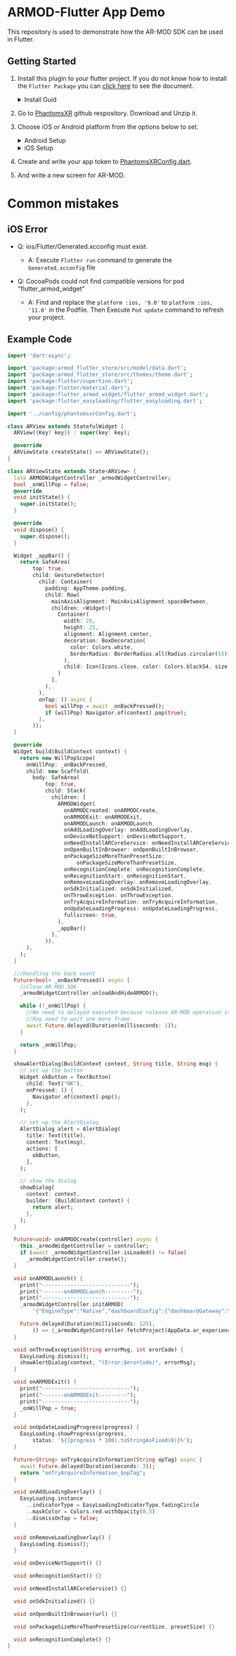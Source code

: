 # ARMOD-Flutter App Demo
This repository is used to demonstrate how the AR-MOD SDK can be used in Flutter. 

## Getting Started


1. Install this plugin to your flutter project. If you do not know how to install the `Flutter Package` you can [click here](https://flutter.dev/docs/development/packages-and-plugins/using-packages) to see the document.

    <details>
      <summary>Install Guid</summary>

      The AR-MOD SDK currently provides a plug-in package for Flutter. You can install it through `flutter_armod_widget: ^0.0.3` in your flutter project `pubspec.yaml` !

      ```yaml
      # Other config
      dependencies:
        flutter:
          sdk: flutter
        flutter_armod_widget: ^0.0.3
      # Other config

      ```
    
    </details>


2. Go to [PhantomsXR](https://github.com/Phantomxm2021/ARMOD-Framework) github respository. Download and Unzip it.

3. Choose iOS or Android platform from the options below to set.

    <details>
    <summary>Android Setup</summary>

      1. Go to the location of your `FLUTTER SDK PATH/.pub-cache/hosted/pub.dartlang.org/flutter_armod_widget-0.0.3/` folder, then paste the `libs` to `android` platform folder.
      
      2. Run `Flutter pub get` command in your termial.

    </details>



    <details>
    <summary>iOS Setup</summary>

      1. Create the `ThirdParties` folder to your XCode project.

      2. Import `UnityFramework.framework` to the folder(ThridParties). 
      
      3. Add the Framewrok to Xcode -> Targets -> Your APP -> General -> Franework,Libraries, and Embedded Content area, And set the Embed mode to Embed & Sign.

      4. Execute the `cd iOS` command and run `Pod install` command in your termial.

      5. Double-Click to open the `Runner.xcworkspace` file. It will be launch the XCode app.

      6. If you're using Swift, open the *ios/Runner/AppDelegate.swift* file and change the following:

          ```diff
              import UIKit
              import Flutter
          +    import flutter_armod_widget

              @UIApplicationMain
              @objc class AppDelegate: FlutterAppDelegate {
                  override func application(
                      _ application: UIApplication,
                      didFinishLaunchingWithOptions launchOptions: [UIApplication.LaunchOptionsKey: Any]?
                  ) -> Bool {
          +            InitARMODIntegrationWithOptions(argc: CommandLine.argc, argv: CommandLine.unsafeArgv, launchOptions)

                      GeneratedPluginRegistrant.register(with: self)
                      return super.application(application, didFinishLaunchingWithOptions: launchOptions)
                  }
              }
          ```

          > If you're using Objective-C, open the *ios/Runner/main.m* file and change the following:
          ```diff
          +    #import "flutter_armod_widget.swift.h"

              int main(int argc, char * argv[]) {
                    @autoreleasepool {
          +             InitARMODIntegration(argc, argv);
                        return UIApplicationMain(argc, argv, nil, NSStringFromClass([AppDelegate class]));
                    }
              }
          ```

      7. Edit the info.plist

          ```diff
              <dict>
          +        <key>io.flutter.embedded_views_preview</key>
          +        <string>YES</string>
              </dict>
          ```

          ```diff
              <dict>
          +        <key>Privacy - Camera Usage Description</key>
          +        <string>$(PRODUCT_NAME) uses Cameras</string>
              </dict>
          ```

          ```diff
              <dict>
          +       <key>NSBonjourServices</key>
          +       <string>_dartobservatory._tcp</string>
              </dict>
          ```
    </details>


4. Create and write your app token to [PhantomsXRConfig.dart](main/lib/src/config/phantomsxrConfig.dart).

5. And write a new screen for AR-MOD.

# Common mistakes
## iOS Error
- Q: ios/Flutter/Generated.xcconfig must exist.
  - A: Execute `Flutter run` command to generate the `Generated.xcconfig` file

- Q: CocoaPods could not find compatible versions for pod "flutter_armod_widget"
  - A: Find and replace the `platform :ios, '9.0'`  to `platform :ios, '11.0'` in the Podfile. Then Execute `Pod update` command to refresh your project.

## Example Code
```dart
import 'dart:async';

import 'package:armod_flutter_store/src/model/data.dart';
import 'package:armod_flutter_store/src/themes/theme.dart';
import 'package:flutter/cupertino.dart';
import 'package:flutter/material.dart';
import 'package:flutter_armod_widget/flutter_armod_widget.dart';
import 'package:flutter_easyloading/flutter_easyloading.dart';

import '../config/phantomsxrConfig.dart';

class ARView extends StatefulWidget {
  ARView({Key? key}) : super(key: key);

  @override
  ARViewState createState() => ARViewState();
}

class ARViewState extends State<ARView> {
  late ARMODWidgetController _armodWidgetController;
  bool _onWillPop = false;
  @override
  void initState() {
    super.initState();
  }

  @override
  void dispose() {
    super.dispose();
  }

  Widget _appBar() {
    return SafeArea(
        top: true,
        child: GestureDetector(
          child: Container(
            padding: AppTheme.padding,
            child: Row(
              mainAxisAlignment: MainAxisAlignment.spaceBetween,
              children: <Widget>[
                Container(
                  width: 25,
                  height: 25,
                  alignment: Alignment.center,
                  decoration: BoxDecoration(
                    color: Colors.white,
                    borderRadius: BorderRadius.all(Radius.circular(15)),
                  ),
                  child: Icon(Icons.close, color: Colors.black54, size: 20),
                )
              ],
            ),
          ),
          onTap: () async {
            bool willPop = await _onBackPressed();
            if (willPop) Navigator.of(context).pop(true);
          },
        ));
  }

  @override
  Widget build(BuildContext context) {
    return new WillPopScope(
      onWillPop: _onBackPressed,
      child: new Scaffold(
        body: SafeArea(
            top: true,
            child: Stack(
              children: [
                ARMODWidget(
                  onARMODCreated: onARMODCreate,
                  onARMODExit: onARMODExit,
                  onARMODLaunch: onARMODLaunch,
                  onAddLoadingOverlay: onAddLoadingOverlay,
                  onDeviceNotSupport: onDeviceNotSupport,
                  onNeedInstallARCoreService: onNeedInstallARCoreService,
                  onOpenBuiltInBrowser: onOpenBuiltInBrowser,
                  onPackageSizeMoreThanPresetSize:
                      onPackageSizeMoreThanPresetSize,
                  onRecognitionComplete: onRecognitionComplete,
                  onRecognitionStart: onRecognitionStart,
                  onRemoveLoadingOverlay: onRemoveLoadingOverlay,
                  onSdkInitialized: onSdkInitialized,
                  onThrowException: onThrowException,
                  onTryAcquireInformation: onTryAcquireInformation,
                  onUpdateLoadingProgress: onUpdateLoadingProgress,
                  fullscreen: true,
                ),
                _appBar()
              ],
            )),
      ),
    );
  }

  ///Handling the back event
  Future<bool> _onBackPressed() async {
    //Close AR-MOD SDK
    _armodWidgetController.unloadAndHideARMOD();

    while (!_onWillPop) {
      //We need to delayed executed because release AR-MOD operation is async.
      //May need to wait one more frame
      await Future.delayed(Duration(milliseconds: 1));
    }

    return _onWillPop;
  }

  showAlertDialog(BuildContext context, String title, String msg) {
    // set up the button
    Widget okButton = TextButton(
      child: Text("OK"),
      onPressed: () {
        Navigator.of(context).pop();
      },
    );

    // set up the AlertDialog
    AlertDialog alert = AlertDialog(
      title: Text(title),
      content: Text(msg),
      actions: [
        okButton,
      ],
    );

    // show the dialog
    showDialog(
      context: context,
      builder: (BuildContext context) {
        return alert;
      },
    );
  }

  Future<void> onARMODCreate(controller) async {
    this._armodWidgetController = controller;
    if (await _armodWidgetController.isLoaded() != false)
      _armodWidgetController.create();
  }

  void onARMODLaunch() {
    print("----------------------------");
    print("-------onARMODLaunch---------");
    print("----------------------------");
    _armodWidgetController.initARMOD(
        '{"EngineType":"Native","dashboardConfig":{"dashboardGateway":"https://weacw.com/api/v1/getarexperience","token":"${PhantomsXRConfig.AppToken}","timeout":30,"maximumDownloadSize":30},"imageCloudRecognizerConfig":{"gateway":"","maximumOfRetries":5,"frequencyOfScan":5}}');

    Future.delayed(Duration(milliseconds: 125),
        () => {_armodWidgetController.fetchProject(AppData.ar_experience_uid)});
  }

  void onThrowException(String errorMsg, int erorCode) {
    EasyLoading.dismiss();
    showAlertDialog(context, "(Error:$erorCode)", errorMsg);
  }

  void onARMODExit() {
    print("----------------------------");
    print("-------onARMODExit---------");
    print("----------------------------");
    _onWillPop = true;
  }

  void onUpdateLoadingProgress(progress) {
    EasyLoading.showProgress(progress,
        status: '${(progress * 100).toStringAsFixed(0)}%');
  }

  Future<String> onTryAcquireInformation(String opTag) async {
    await Future.delayed(Duration(seconds: 3));
    return "onTryAcquireInformation_$opTag";
  }

  void onAddLoadingOverlay() {
    EasyLoading.instance
      ..indicatorType = EasyLoadingIndicatorType.fadingCircle
      ..maskColor = Colors.red.withOpacity(0.5)
      ..dismissOnTap = false;
  }

  void onRemoveLoadingOverlay() {
    EasyLoading.dismiss();
  }

  void onDeviceNotSupport() {}

  void onRecognitionStart() {}

  void onNeedInstallARCoreService() {}

  void onSdkInitialized() {}

  void onOpenBuiltInBrowser(url) {}

  void onPackageSizeMoreThanPresetSize(currentSize, presetSize) {}

  void onRecognitionComplete() {}
}
```
